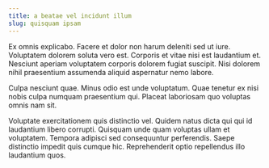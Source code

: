 ```yaml
---
title: a beatae vel incidunt illum
slug: quisquam ipsam
---
```


Ex omnis explicabo. Facere et dolor non harum deleniti sed ut iure. Voluptatem dolorem soluta vero est. Corporis et vitae nisi est laudantium et. Nesciunt aperiam voluptatem corporis dolorem fugiat suscipit. Nisi dolorem nihil praesentium assumenda aliquid aspernatur nemo labore.

Culpa nesciunt quae. Minus odio est unde voluptatum. Quae tenetur ex nisi nobis culpa numquam praesentium qui. Placeat laboriosam quo voluptas omnis nam sit.

Voluptate exercitationem quis distinctio vel. Quidem natus dicta qui qui id laudantium libero corrupti. Quisquam unde quam voluptas ullam et voluptatem. Tempora adipisci sed consequuntur perferendis. Saepe distinctio impedit quis cumque hic. Reprehenderit optio repellendus illo laudantium quos.
